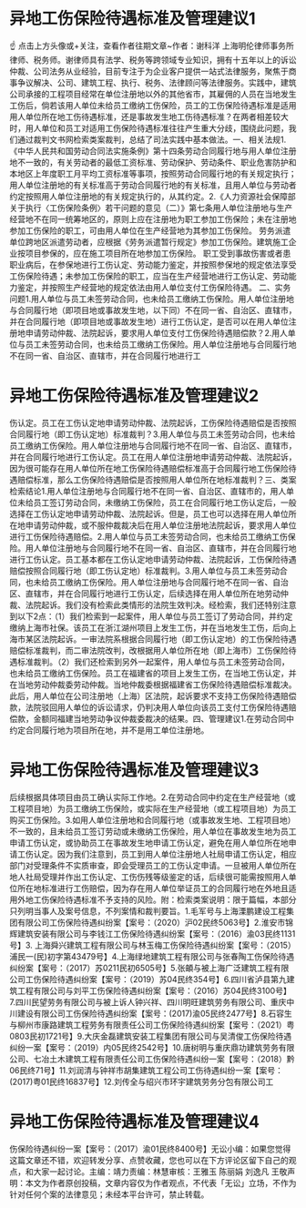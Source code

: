 # 异地工伤保险待遇标准及管理建议1

☝ 点击上方头像或+关注，查看作者往期文章~作者：谢科洋 上海明伦律师事务所律师、税务师。谢律师具有法学、税务等跨领域专业知识，拥有十五年以上的诉讼仲裁、公司法务从业经验，目前专注于为企业客户提供一站式法律服务，聚焦于商事争议解决、公司、建筑工程、执行、税务、法律顾问等法律服务。实践中，建筑公司承接的工程项目经常在单位注册地以外的其他省市，其雇佣的人员在当地发生工伤后，倘若该用人单位未给员工缴纳工伤保险，员工的工伤保险待遇标准是适用用人单位所在地工伤待遇标准，还是事故发生地工伤待遇标准？在两者相差较大时，用人单位和员工对适用工伤保险待遇标准往往产生重大分歧，围绕此问题，我们通过裁判文书网检索类案裁判，总结了司法实践中基本做法。一、相关法规1.《中华人民共和国劳动合同法实施条例》第十四条劳动合同履行地与用人单位注册地不一致的，有关劳动者的最低工资标准、劳动保护、劳动条件、职业危害防护和本地区上年度职工月平均工资标准等事项，按照劳动合同履行地的有关规定执行；用人单位注册地的有关标准高于劳动合同履行地的有关标准，且用人单位与劳动者约定按照用人单位注册地的有关规定执行的，从其约定。2.《人力资源社会保障部关于执行〈工伤保险条例〉若干问题的意见（二）》第七条用人单位注册地与生产经营地不在同一统筹地区的，原则上应在注册地为职工参加工伤保险；未在注册地参加工伤保险的职工，可由用人单位在生产经营地为其参加工伤保险。 劳务派遣单位跨地区派遣劳动者，应根据《劳务派遣暂行规定》参加工伤保险。建筑施工企业按项目参保的，应在施工项目所在地参加工伤保险。 职工受到事故伤害或者患职业病后，在参保地进行工伤认定、劳动能力鉴定，并按照参保地的规定依法享受工伤保险待遇；未参加工伤保险的职工，应当在生产经营地进行工伤认定、劳动能力鉴定，并按照生产经营地的规定依法由用人单位支付工伤保险待遇。 二、实务问题1.用人单位与员工未签劳动合同，也未给员工缴纳工伤保险。用人单位注册地与合同履行地（即项目地或事故发生地，以下同）不在同一省、自治区、直辖市，并在合同履行地（即项目地或事故发生地）进行工伤认定，是否可以在用人单位注册地申请劳动仲裁、法院起诉，要求用人单位支付工伤保险待遇赔偿款？2.用人单位与员工未签劳动合同，也未给员工缴纳工伤保险。用人单位注册地与合同履行地不在同一省、自治区、直辖市，并在合同履行地进行工

# 异地工伤保险待遇标准及管理建议2

伤认定。员工在工伤认定地申请劳动仲裁、法院起诉，工伤保险待遇赔偿是否按照合同履行地（即工伤认定地）标准裁判？3.用人单位与员工未签劳动合同，也未给员工缴纳工伤保险。用人单位注册地与合同履行地不在同一省、自治区、直辖市，并在合同履行地进行工伤认定。员工在用人单位注册地申请劳动仲裁、法院起诉，因为很可能存在用人单位所在地工伤保险待遇赔偿标准高于合同履行地工伤保险待遇赔偿标准，那么工伤保险待遇赔偿是否按照用人单位所在地标准裁判？三、类案检索结论1.用人单位注册地与合同履行地不在同一省、自治区、直辖市的，用人单位未给员工签订劳动合同，未缴纳工伤保险，员工在合同履行地工伤认定后，一般选择在工伤认定地申请劳动仲裁、法院起诉。但是，员工也可以选择在用人单位所在地申请劳动仲裁，或不服仲裁裁决后在用人单位注册地法院起诉，要求用人单位进行工伤保险待遇赔偿。2.用人单位与员工未签劳动合同，也未给员工缴纳工伤保险。用人单位注册地与合同履行地不在同一省、自治区、直辖市，并在合同履行地进行工伤认定。员工基本都在工伤认定地申请劳动仲裁、法院起诉，工伤保险待遇赔偿按照合同履行地（即工伤认定地）标准裁判。3.用人单位与员工未签劳动合同，也未给员工缴纳工伤保险。用人单位注册地与合同履行地不在同一省、自治区、直辖市，并在合同履行地进行工伤认定，后续选择在用人单位所在地劳动仲裁、法院起诉。我们没有检索此类情形的法院生效判决。经检索，我们还特别注意到以下2点：（1）我们检索到一起案件，用人单位与员工签订了劳动合同，并约定缴纳上海市社保。该员工在浙江湖州项目上发生工伤，并在当地发生工伤，后向上海市某区法院起诉。一审法院系根据合同履行地（即工伤认定地）的工伤保险待遇赔偿标准裁判，而二审法院改判，改根据用人单位所在地（即上海市）工伤保险待遇标准裁判。（2）我们还检索到另外一起案件，用人单位与员工未签劳动合同，也未给员工缴纳工伤保险。员工在福建省的项目上发生工伤，在当地工伤认定，并在当地劳动仲裁委劳动仲裁。当地仲裁委根据福建省工伤保险待遇赔偿标准裁决。此后，用人单位在公司注册地（上海）区法院，起诉要求不支持工伤保险待遇赔偿款，法院驳回用人单位的诉讼请求，仍判决用人单位向该员工支付工伤保险待遇赔偿款，金额同福建当地劳动争议仲裁委裁决的结果。四、管理建议1.在劳动合同中约定合同履行地为项目所在地，并不是用工单位注册地。

# 异地工伤保险待遇标准及管理建议3

后续根据具体项目由员工确认实际工作地。2.在劳动合同中约定在生产经营地（或工程项目地）为员工缴纳工伤保险，或实际在生产经营地（或工程项目地）为员工购买工伤保险。3.如用人单位注册地和合同履行地（或事故发生地、工程项目地）不一致的，且未给员工签订劳动或未缴纳工伤保险，用人单位在事故发生地为员工申请工伤认定，或协助员工在事故发生地申请工伤认定，避免在用人单位所在地申请工伤认定。因为我们注意到，员工到用人单位注册地人社局申请工伤认定，相应部门对受理条件不实质审查，即会受理员工的工伤认定申请。一旦被用人单位所在地人社局受理并作出工伤认定、工伤伤残等级鉴定的话，后续很可能需按照用人单位所在地标准进行工伤赔偿，因为存在用人单位举证员工的合同履行地在外地且适用外地工伤保险待遇标准不予支持的风险。附：检索类案说明：限于篇幅，本部分只列明当事人及案号信息，不列案情和裁判要旨。1.毛军号与上海溧鹏建设工程集团有限公司工伤保险待遇纠纷案【案号：（2020）沪02民终5063号】2.淮安市锦辉建筑安装有限公司与李钱江工伤保险待遇纠纷案【案号：（2016）渝03民终1131号】3. 上海舜兴建筑工程有限公司与林玉梅工伤保险待遇纠纷案【案号：（2015）浦民一(民)初字第43479号】4.上海绿地建筑工程有限公司与张春陶工伤保险待遇纠纷案【案号：（2017）苏0211民初6505号】5.张頔与被上海广泛建筑工程有限公司工伤保险待遇纠纷案【案号：（2019）苏04民终354号】6.四川省泸县第九建筑工程有限公司与刘平工伤保险待遇纠纷案【案号：（2016）苏04民终3100号】7.四川民望劳务有限公司与被上诉人钟兴祥、四川明旺建筑劳务有限公司、重庆中川建设有限公司工伤保险待遇纠纷案【案号：(2017)渝05民终2477号】8.石容生与柳州市康路建筑工程劳务有限责任公司工伤保险待遇纠纷案【案号：（2021）粤0803民初1721号】9.大庆金磊建筑安装工程集团有限公司与吴清俊工伤保险待遇纠纷一案【案号：（2019）内05民终2542号】10.唐树明与重庆鼎功建筑劳务有限公司、七冶土木建筑工程有限责任公司工伤保险待遇纠纷一案【案号：（2018）黔06民终71号】11.刘润清与钟祥市胡集建筑工程公司工伤待遇纠纷一案【案号：(2017)粤01民终16837号】12.刘传全与绍兴市环宇建筑劳务分包有限公司工

# 异地工伤保险待遇标准及管理建议4

伤保险待遇纠纷一案【案号：（2017）渝01民终8400号】无讼小编：如果您觉得这篇文章还不错，欢迎转发分享、点赞收藏，您也可以在下方评论区留下自己的观点，和大家一起讨论。主编：靖力责编：林慧审核：王雅玉 陈丽娟 刘逸凡 王敬声明：本文为作者原创投稿，文章内容仅为作者观点，不代表「无讼」立场，不作为针对任何个案的法律意见；未经本平台许可，禁止转载。

